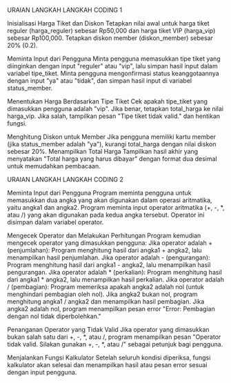 URAIAN LANGKAH LANGKAH CODING 1 

Inisialisasi Harga Tiket dan Diskon
Tetapkan nilai awal untuk harga tiket reguler (harga_reguler) sebesar Rp50,000 dan harga tiket VIP (harga_vip) sebesar Rp100,000.
Tetapkan diskon member (diskon_member) sebesar 20% (0.2).

Meminta Input dari Pengguna
Minta pengguna memasukkan tipe tiket yang diinginkan dengan input "reguler" atau "vip", lalu simpan hasil input dalam variabel tipe_tiket.
Minta pengguna mengonfirmasi status keanggotaannya dengan input "ya" atau "tidak", dan simpan hasil input di variabel status_member.

Menentukan Harga Berdasarkan Tipe Tiket
Cek apakah tipe_tiket yang dimasukkan pengguna adalah "vip".
Jika benar, tetapkan total_harga ke nilai harga_vip.
Jika salah, tampilkan pesan "Tipe tiket tidak valid." dan hentikan fungsi.

Menghitung Diskon untuk Member
Jika pengguna memiliki kartu member (jika status_member adalah "ya"), kurangi total_harga dengan nilai diskon sebesar 20%.
Menampilkan Total Harga
Tampilkan hasil akhir yang menyatakan "Total harga yang harus dibayar" dengan format dua desimal untuk memudahkan pembacaan.



URAIAN LANGKAH LANGKAH CODING 2

Meminta Input dari Pengguna
Program meminta pengguna untuk memasukkan dua angka yang akan digunakan dalam operasi aritmatika, yaitu angka1 dan angka2.
Program meminta input operator aritmatika (+, -, *, atau /) yang akan digunakan pada kedua angka tersebut. Operator ini disimpan dalam variabel operator.

Mengecek Operator dan Melakukan Perhitungan
Program kemudian mengecek operator yang dimasukkan pengguna:
Jika operator adalah + (penjumlahan): Program menghitung hasil dari angka1 + angka2, lalu menampilkan hasil penjumlahan.
Jika operator adalah - (pengurangan): Program menghitung hasil dari angka1 - angka2, lalu menampilkan hasil pengurangan.
Jika operator adalah * (perkalian): Program menghitung hasil dari angka1 * angka2, lalu menampilkan hasil perkalian.
Jika operator adalah / (pembagian): Program memeriksa apakah angka2 adalah nol (untuk menghindari pembagian oleh nol). Jika angka2 bukan nol, program menghitung angka1 / angka2 dan menampilkan hasil pembagian. Jika angka2 adalah nol, program menampilkan pesan error "Error: Pembagian dengan nol tidak diperbolehkan."

Penanganan Operator yang Tidak Valid
Jika operator yang dimasukkan bukan salah satu dari +, -, *, atau /, program menampilkan pesan "Operator tidak valid. Silakan gunakan +, -, *, atau /" sebagai petunjuk bagi pengguna.

Menjalankan Fungsi Kalkulator
Setelah seluruh kondisi diperiksa, fungsi kalkulator akan selesai dan menampilkan hasil atau pesan error sesuai dengan input pengguna.





